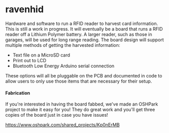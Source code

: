 ravenhid
=

Hardware and software to run a RFID reader to harvest card information.  This is still a work in progress. It will eventually be a board that runs a RFID reader off a Lithium Polymer battery.  A larger reader, such as those in garages, will be used for long range reading.  The board design will support multiple methods of getting the harvested information: 
- Text file on a MicroSD card
- Print out to LCD
- Bluetooth Low Energy Arduino serial connection 

These options will all be pluggable on the PCB and documented in code to allow users to only use those items that are necessary for their setup. 

#### Fabrication
If you're interested in having the board fabbed, we've made an OSHPark project to make it easy for you!  They do great work and you'll get three copies of the board just in case you have issues!

https://www.oshpark.com/shared_projects/Kp0nErMB
